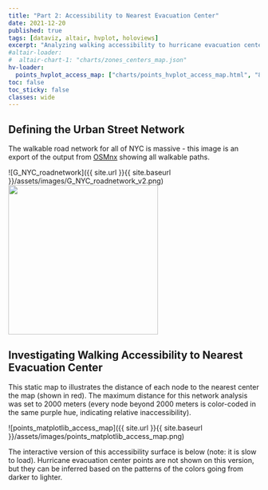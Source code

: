 ```yaml
---
title: "Part 2: Accessibility to Nearest Evacuation Center"
date: 2021-12-20
published: true
tags: [dataviz, altair, hvplot, holoviews]
excerpt: "Analyzing walking accessibility to hurricane evacuation centers using NYC's street network."
#altair-loader:
#  altair-chart-1: "charts/zones_centers_map.json"
hv-loader:
  points_hvplot_access_map: ["charts/points_hvplot_access_map.html", "800"] # second argument is the height
toc: false
toc_sticky: false
classes: wide
---
```


## Defining the Urban Street Network
The walkable road network for all of NYC is massive - this image is an export of the output from [OSMnx](https://osmnx.readthedocs.io/en/stable/) showing all walkable paths.

![G_NYC_roadnetwork]({{ site.url }}{{ site.baseurl }}/assets/images/G_NYC_roadnetwork_v2.png)
<img src="G_NYC_roadnetwork_v2.png" height="300">


## Investigating Walking Accessibility to Nearest Evacuation Center
This static map to illustrates the distance of each node to the nearest center the map (shown in red). The maximum distance for this network analysis was set to 2000 meters (every node beyond 2000 meters is color-coded in the same purple hue, indicating relative inaccessibility).

![points_matplotlib_access_map]({{ site.url }}{{ site.baseurl }}/assets/images/points_matplotlib_access_map.png)

The interactive version of this accessibility surface is below (note: it is slow to load). Hurricane evacuation center points are not shown on this version, but they can be inferred based on the patterns of the colors going from darker to lighter.

<div id="points_hvplot_access_map"></div>

